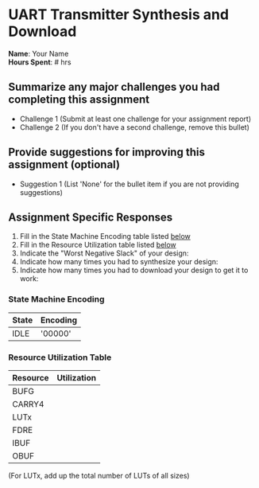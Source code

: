 # UART Transmitter Synthesis and Download

**Name**: Your Name<br>
**Hours Spent**: # hrs<br>

## Summarize any major challenges you had completing this assignment
* Challenge 1 (Submit at least one challenge for your assignment report)
* Challenge 2 (If you don't have a second challenge, remove this bullet)

## Provide suggestions for improving this assignment (optional)
  * Suggestion 1 (List 'None' for the bullet item if you are not providing suggestions)

## Assignment Specific Responses
  1. Fill in the State Machine Encoding table listed [below](#state-machine-encoding)
  2. Fill in the Resource Utilization table listed [below](#resource-utilization-table)
  3. Indicate the "Worst Negative Slack" of your design: 
  4. Indicate how many times you had to synthesize your design:
  5. Indicate how many times you had to download your design to get it to work:

### State Machine Encoding

| State | Encoding |
| ---- | ---- |
| IDLE   | '00000' |

### Resource Utilization Table

| Resource | Utilization |
| ---- | ---- |
| BUFG   |  |
| CARRY4 |  |
| LUTx   |  |
| FDRE   |  |
| IBUF   |  |
| OBUF   |  |

(For LUTx, add up the total number of LUTs of all sizes)